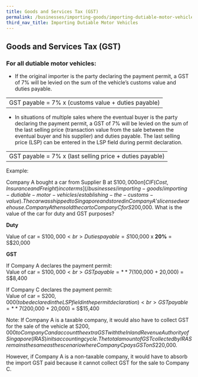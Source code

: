 ```yaml
---
title: Goods and Services Tax (GST)
permalink: /businesses/importing-goods/importing-dutiable-motor-vehicles/good-and-services-tax-gst
third_nav_title: Importing Dutiable Motor Vehicles
---
```


## Goods and Services Tax (GST)

### For all dutiable motor vehicles:

-   If the original importer is the party declaring the payment permit, a GST of 7% will be levied on the sum of the vehicle’s customs value and duties payable.

|  |
|--|
|GST payable = 7% x (customs value + duties payable)| 

-   In situations of multiple sales where the eventual buyer is the party declaring the payment permit, a GST of 7% will be levied on the sum of the last selling price (transaction value from the sale between the eventual buyer and his supplier) and duties payable. The last selling price (LSP) can be entered in the LSP field during permit declaration.

|  |
|--|
|GST payable = 7% x (last selling price + duties payable)|

Example:

Company A bought a car from Supplier B at S$100,000 on  [CIF (Cost, Insurance and Freight) incoterms](/businesses/importing-goods/importing-dutiable-motor-vehicles/establishing-the-customs-value). The car was shipped to Singapore and stored in Company A’s licensed warehouse. Company A then sold the car to Company C for S$200,000. What is the value of the car for duty and GST purposes?

**Duty**

Value of car = S$100,000 <br> Duties payable = S$100,000 x **20%** = S$20,000

**GST**

If Company A declares the payment permit: <br>
Value of car = S$100,000 <br> GST payable = **7%** x S$(100,000 + 20,000) = S$8,400

If Company C declares the payment permit:<br>
Value of car = S$200,000 (to be declared in the LSP field in the permit declaration) <br> GST payable = **7%** x S$(200,000 + 20,000) = S$15,400

Note:
If Company A is a taxable company, it would also have to collect GST for the sale of the vehicle at S$200,000 to Company C and account the extra GST with the Inland Revenue Authority of Singapore (IRAS) in its accounting cycle. The total amount of GST collected by IRAS remains the same as the scenario where Company C pays GST on S$220,000.

However, if Company A is a non-taxable company, it would have to absorb the import GST paid because it cannot collect GST for the sale to Company C.
